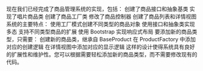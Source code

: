 现在我们已经完成了商品管理系统的实现，包括：
创建了商品接口和抽象基类
实现了唱片商品类
创建了商品工厂类
修改了商品控制器
创建了商品列表和详情视图
系统的主要特点：
使用工厂模式创建不同类型的商品对象
使用接口和抽象类实现多态
支持不同类型商品的扩展
使用 Bootstrap 实现响应式布局
要添加新的商品类型，只需要：
创建新的商品类，继承自 BaseProduct
在 ProductFactory 中添加对应的创建逻辑
在详情视图中添加对应的显示逻辑
这样的设计使得系统具有良好的扩展性和维护性。您可以根据需要轻松添加新的商品类型，而不需要修改现有的代码。
